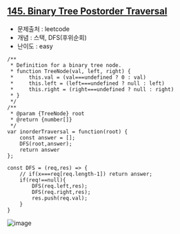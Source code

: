 ## [145. Binary Tree Postorder Traversal](https://leetcode.com/problems/binary-tree-postorder-traversal/description/?envType=problem-list-v2&envId=stack&difficulty=EASY)

- 문제출처 : leetcode
- 개념 : 스택, DFS(후위순회)
- 난이도 : easy


```
/**
 * Definition for a binary tree node.
 * function TreeNode(val, left, right) {
 *     this.val = (val===undefined ? 0 : val)
 *     this.left = (left===undefined ? null : left)
 *     this.right = (right===undefined ? null : right)
 * }
 */
/**
 * @param {TreeNode} root
 * @return {number[]}
 */
var inorderTraversal = function(root) {
    const answer = [];
    DFS(root,answer);
    return answer
};

const DFS = (req,res) => {
    // if(x===req[req.length-1]) return answer;
    if(req!==null){
        DFS(req.left,res);
        DFS(req.right,res);
        res.push(req.val);   
    }
}
```

![image](https://github.com/user-attachments/assets/96ee5596-be1f-43bd-ae75-e8528b6782be)
